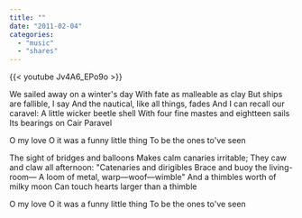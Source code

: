 ```yaml
---
title: ""
date: "2011-02-04"
categories:
  - "music"
  - "shares"
---
```


{{< youtube Jv4A6_EPo9o >}}

We sailed away on a winter's day
With fate as malleable as clay
But ships are fallible, I say
And the nautical, like all things, fades
And I can recall our caravel:
A little wicker beetle shell
With four fine mastes and eightteen sails
Its bearings on Cair Paravel

O my love
O it was a funny little thing
To be the ones to've seen

The sight of bridges and balloons
Makes calm canaries irritable;
They caw and claw all afternoon:
"Catenaries and dirigibles
Brace and buoy the living-room—
A loom of metal, warp—woof—wimble"
And a thimbles worth of milky moon
Can touch hearts larger than a thimble

O my love
O it was a funny little thing
To be the ones to've seen
